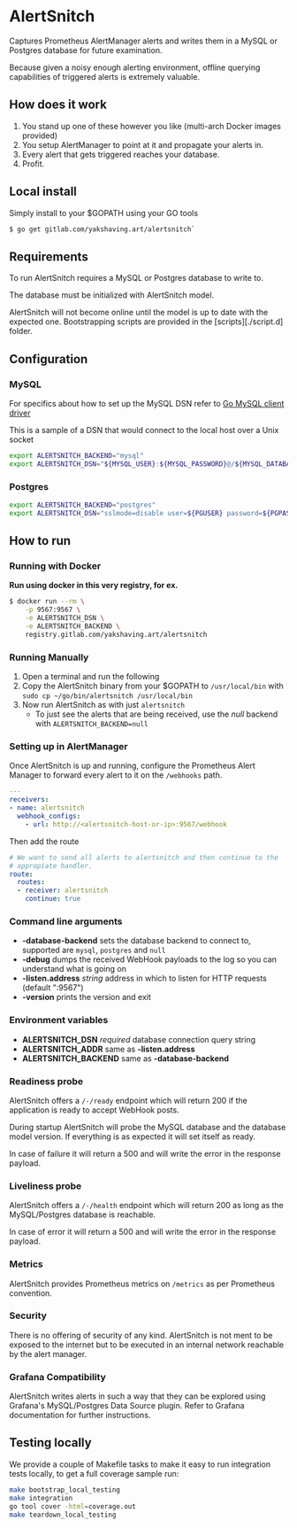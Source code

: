 # AlertSnitch

Captures Prometheus AlertManager alerts and writes them in a MySQL or
Postgres database for future examination.

Because given a noisy enough alerting environment, offline querying
capabilities of triggered alerts is extremely valuable.

## How does it work

1. You stand up one of these however you like (multi-arch Docker images provided)
1. You setup AlertManager to point at it and propagate your alerts in.
1. Every alert that gets triggered reaches your database.
1. Profit.


## Local install

Simply install to your $GOPATH using your GO tools

```sh
$ go get gitlab.com/yakshaving.art/alertsnitch`
```

## Requirements

To run AlertSnitch requires a MySQL or Postgres database to write to.

The database must be initialized with AlertSnitch model.

AlertSnitch will not become online until the model is up to date with the
expected one. Bootstrapping scripts are provided in the [scripts][./script.d]
folder.

## Configuration

### MySQL

For specifics about how to set up the MySQL DSN refer to [Go MySQL client driver][1]

This is a sample of a DSN that would connect to the local host over a Unix socket

```bash
export ALERTSNITCH_BACKEND="mysql"
export ALERTSNITCH_DSN="${MYSQL_USER}:${MYSQL_PASSWORD}@/${MYSQL_DATABASE}"
```

### Postgres

```bash
export ALERTSNITCH_BACKEND="postgres"
export ALERTSNITCH_DSN="sslmode=disable user=${PGUSER} password=${PGPASSWORD} host=${PGHOST} database=${PGDATABASE}"
```

## How to run

### Running with Docker

**Run using docker in this very registry, for ex.**

```sh
$ docker run --rm \
    -p 9567:9567 \
    -e ALERTSNITCH_DSN \
    -e ALERTSNITCH_BACKEND \
    registry.gitlab.com/yakshaving.art/alertsnitch
```

### Running Manually

1. Open a terminal and run the following
1. Copy the AlertSnitch binary from your $GOPATH to `/usr/local/bin` with `sudo cp ~/go/bin/alertsnitch /usr/local/bin`
1. Now run AlertSnitch as with just `alertsnitch`
   - To just see the alerts that are being received, use the *null* backend with `ALERTSNITCH_BACKEND=null`

### Setting up in AlertManager

Once AlertSnitch is up and running, configure the Prometheus Alert Manager to
forward every alert to it on the `/webhooks` path.

```yaml
---
receivers:
- name: alertsnitch
  webhook_configs:
    - url: http://<alertsnitch-host-or-ip>:9567/webhook
```

Then add the route

```yaml
# We want to send all alerts to alertsnitch and then continue to the
# appropiate handler.
route:
  routes:
  - receiver: alertsnitch
    continue: true
```

### Command line arguments

* **-database-backend** sets the database backend to connect to, supported are `mysql`, `postgres` and `null`
* **-debug** dumps the received WebHook payloads to the log so you can understand what is going on
* **-listen.address** _string_ address in which to listen for HTTP requests (default ":9567")
* **-version** prints the version and exit

### Environment variables

- **ALERTSNITCH_DSN** *required* database connection query string
- **ALERTSNITCH_ADDR** same as **-listen.address**
- **ALERTSNITCH_BACKEND**  same as **-database-backend**

### Readiness probe

AlertSnitch offers a `/-/ready` endpoint which will return 200 if the
application is ready to accept WebHook posts.

During startup AlertSnitch will probe the MySQL database and the database
model version. If everything is as expected it will set itself as ready.

In case of failure it will return a 500 and will write the error in the
response payload.

### Liveliness probe

AlertSnitch offers a `/-/health` endpoint which will return 200 as long as
the MySQL/Postgres database is reachable.

In case of error it will return a 500 and will write the error in the
response payload.

### Metrics

AlertSnitch provides Prometheus metrics on `/metrics` as per Prometheus
convention.

### Security

There is no offering of security of any kind. AlertSnitch is not ment to be
exposed to the internet but to be executed in an internal network reachable
by the alert manager.

### Grafana Compatibility

AlertSnitch writes alerts in such a way that they can be explored using
Grafana's MySQL/Postgres Data Source plugin. Refer to Grafana documentation
for further instructions.

## Testing locally

We provide a couple of Makefile tasks to make it easy to run integration tests
locally, to get a full coverage sample run:

```sh
make bootstrap_local_testing
make integration
go tool cover -html=coverage.out
make teardown_local_testing
```

[1]: https://github.com/go-sql-driver/mysql
